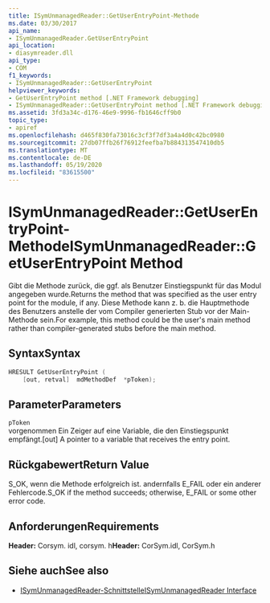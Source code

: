 ```yaml
---
title: ISymUnmanagedReader::GetUserEntryPoint-Methode
ms.date: 03/30/2017
api_name:
- ISymUnmanagedReader.GetUserEntryPoint
api_location:
- diasymreader.dll
api_type:
- COM
f1_keywords:
- ISymUnmanagedReader::GetUserEntryPoint
helpviewer_keywords:
- GetUserEntryPoint method [.NET Framework debugging]
- ISymUnmanagedReader::GetUserEntryPoint method [.NET Framework debugging]
ms.assetid: 3fd3a34c-d176-46e9-9996-fb1646cff9b0
topic_type:
- apiref
ms.openlocfilehash: d465f830fa73016c3cf3f7df3a4a4d0c42bc0980
ms.sourcegitcommit: 27db07ffb26f76912feefba7b884313547410db5
ms.translationtype: MT
ms.contentlocale: de-DE
ms.lasthandoff: 05/19/2020
ms.locfileid: "83615500"
---
```

# <a name="isymunmanagedreadergetuserentrypoint-method"></a><span data-ttu-id="123d0-102">ISymUnmanagedReader::GetUserEntryPoint-Methode</span><span class="sxs-lookup"><span data-stu-id="123d0-102">ISymUnmanagedReader::GetUserEntryPoint Method</span></span>
<span data-ttu-id="123d0-103">Gibt die Methode zurück, die ggf. als Benutzer Einstiegspunkt für das Modul angegeben wurde.</span><span class="sxs-lookup"><span data-stu-id="123d0-103">Returns the method that was specified as the user entry point for the module, if any.</span></span> <span data-ttu-id="123d0-104">Diese Methode kann z. b. die Hauptmethode des Benutzers anstelle der vom Compiler generierten Stub vor der Main-Methode sein.</span><span class="sxs-lookup"><span data-stu-id="123d0-104">For example, this method could be the user's main method rather than compiler-generated stubs before the main method.</span></span>  
  
## <a name="syntax"></a><span data-ttu-id="123d0-105">Syntax</span><span class="sxs-lookup"><span data-stu-id="123d0-105">Syntax</span></span>  
  
```cpp  
HRESULT GetUserEntryPoint (  
    [out, retval]  mdMethodDef  *pToken);  
```  
  
## <a name="parameters"></a><span data-ttu-id="123d0-106">Parameter</span><span class="sxs-lookup"><span data-stu-id="123d0-106">Parameters</span></span>  
 `pToken`  
 <span data-ttu-id="123d0-107">vorgenommen Ein Zeiger auf eine Variable, die den Einstiegspunkt empfängt.</span><span class="sxs-lookup"><span data-stu-id="123d0-107">[out] A pointer to a variable that receives the entry point.</span></span>  
  
## <a name="return-value"></a><span data-ttu-id="123d0-108">Rückgabewert</span><span class="sxs-lookup"><span data-stu-id="123d0-108">Return Value</span></span>  
 <span data-ttu-id="123d0-109">S_OK, wenn die Methode erfolgreich ist. andernfalls E_FAIL oder ein anderer Fehlercode.</span><span class="sxs-lookup"><span data-stu-id="123d0-109">S_OK if the method succeeds; otherwise, E_FAIL or some other error code.</span></span>  
  
## <a name="requirements"></a><span data-ttu-id="123d0-110">Anforderungen</span><span class="sxs-lookup"><span data-stu-id="123d0-110">Requirements</span></span>  
 <span data-ttu-id="123d0-111">**Header:** Corsym. idl, corsym. h</span><span class="sxs-lookup"><span data-stu-id="123d0-111">**Header:** CorSym.idl, CorSym.h</span></span>  
  
## <a name="see-also"></a><span data-ttu-id="123d0-112">Siehe auch</span><span class="sxs-lookup"><span data-stu-id="123d0-112">See also</span></span>

- [<span data-ttu-id="123d0-113">ISymUnmanagedReader-Schnittstelle</span><span class="sxs-lookup"><span data-stu-id="123d0-113">ISymUnmanagedReader Interface</span></span>](isymunmanagedreader-interface.md)
